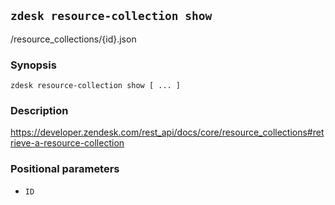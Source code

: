## `zdesk resource-collection show`

/resource_collections/{id}.json

### Synopsis

    zdesk resource-collection show [ ... ]

### Description

https://developer.zendesk.com/rest_api/docs/core/resource_collections#retrieve-a-resource-collection

### Positional parameters

* `ID`

